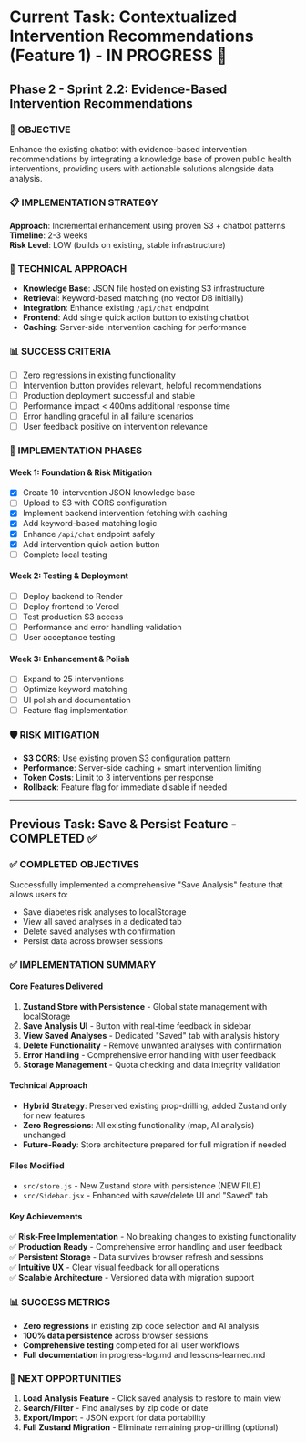 # Current Task: Contextualized Intervention Recommendations (Feature 1) - IN PROGRESS 🚧

## Phase 2 - Sprint 2.2: Evidence-Based Intervention Recommendations

### 🎯 OBJECTIVE
Enhance the existing chatbot with evidence-based intervention recommendations by integrating a knowledge base of proven public health interventions, providing users with actionable solutions alongside data analysis.

### 📋 IMPLEMENTATION STRATEGY
**Approach**: Incremental enhancement using proven S3 + chatbot patterns  
**Timeline**: 2-3 weeks  
**Risk Level**: LOW (builds on existing, stable infrastructure)

### 🔧 TECHNICAL APPROACH
- **Knowledge Base**: JSON file hosted on existing S3 infrastructure
- **Retrieval**: Keyword-based matching (no vector DB initially) 
- **Integration**: Enhance existing `/api/chat` endpoint
- **Frontend**: Add single quick action button to existing chatbot
- **Caching**: Server-side intervention caching for performance

### 📊 SUCCESS CRITERIA
- [ ] Zero regressions in existing functionality
- [ ] Intervention button provides relevant, helpful recommendations  
- [ ] Production deployment successful and stable
- [ ] Performance impact < 400ms additional response time
- [ ] Error handling graceful in all failure scenarios
- [ ] User feedback positive on intervention relevance

### 🚀 IMPLEMENTATION PHASES

#### Week 1: Foundation & Risk Mitigation
- [x] Create 10-intervention JSON knowledge base
- [ ] Upload to S3 with CORS configuration  
- [x] Implement backend intervention fetching with caching
- [x] Add keyword-based matching logic
- [x] Enhance `/api/chat` endpoint safely
- [x] Add intervention quick action button
- [ ] Complete local testing

#### Week 2: Testing & Deployment
- [ ] Deploy backend to Render
- [ ] Deploy frontend to Vercel  
- [ ] Test production S3 access
- [ ] Performance and error handling validation
- [ ] User acceptance testing

#### Week 3: Enhancement & Polish
- [ ] Expand to 25 interventions
- [ ] Optimize keyword matching
- [ ] UI polish and documentation
- [ ] Feature flag implementation

### 🛡️ RISK MITIGATION
- **S3 CORS**: Use existing proven S3 configuration pattern
- **Performance**: Server-side caching + smart intervention limiting  
- **Token Costs**: Limit to 3 interventions per response
- **Rollback**: Feature flag for immediate disable if needed

---

## Previous Task: Save & Persist Feature - COMPLETED ✅

### ✅ COMPLETED OBJECTIVES
Successfully implemented a comprehensive "Save Analysis" feature that allows users to:
- Save diabetes risk analyses to localStorage
- View all saved analyses in a dedicated tab
- Delete saved analyses with confirmation
- Persist data across browser sessions

### ✅ IMPLEMENTATION SUMMARY
#### Core Features Delivered
1. **Zustand Store with Persistence** - Global state management with localStorage
2. **Save Analysis UI** - Button with real-time feedback in sidebar
3. **View Saved Analyses** - Dedicated "Saved" tab with analysis history
4. **Delete Functionality** - Remove unwanted analyses with confirmation
5. **Error Handling** - Comprehensive error handling with user feedback
6. **Storage Management** - Quota checking and data integrity validation

#### Technical Approach
- **Hybrid Strategy**: Preserved existing prop-drilling, added Zustand only for new features
- **Zero Regressions**: All existing functionality (map, AI analysis) unchanged
- **Future-Ready**: Store architecture prepared for full migration if needed

#### Files Modified
- `src/store.js` - New Zustand store with persistence (NEW FILE)
- `src/Sidebar.jsx` - Enhanced with save/delete UI and "Saved" tab

#### Key Achievements
✅ **Risk-Free Implementation** - No breaking changes to existing functionality  
✅ **Production Ready** - Comprehensive error handling and user feedback  
✅ **Persistent Storage** - Data survives browser refresh and sessions  
✅ **Intuitive UX** - Clear visual feedback for all operations  
✅ **Scalable Architecture** - Versioned data with migration support  

### 📊 SUCCESS METRICS
- **Zero regressions** in existing zip code selection and AI analysis
- **100% data persistence** across browser sessions  
- **Comprehensive testing** completed for all user workflows
- **Full documentation** in progress-log.md and lessons-learned.md

### 🚀 NEXT OPPORTUNITIES
1. **Load Analysis Feature** - Click saved analysis to restore to main view
2. **Search/Filter** - Find analyses by zip code or date  
3. **Export/Import** - JSON export for data portability
4. **Full Zustand Migration** - Eliminate remaining prop-drilling (optional)